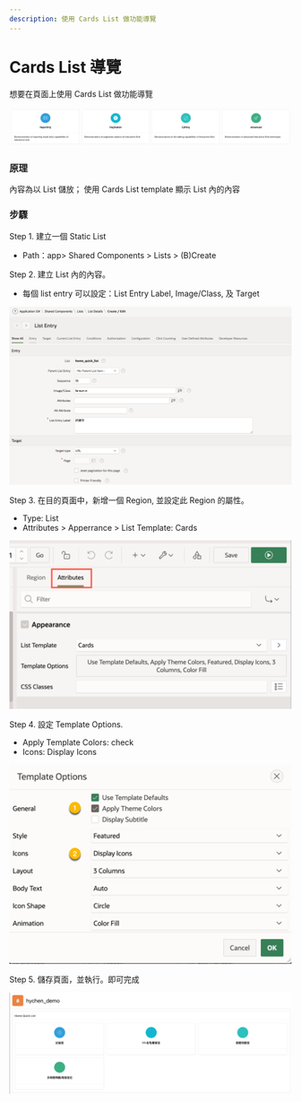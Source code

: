 ```yaml
---
description: 使用 Cards List 做功能導覽
---
```


# Cards List 導覽

想要在頁面上使用 Cards List 做功能導覽

![](<../../.gitbook/assets/image (70).png>)

### 原理

內容為以 List 儲放； 使用 Cards List template 顯示 List 內的內容

### 步驟

Step 1. 建立一個 Static List

* Path：app> Shared Components > Lists > (B)Create&#x20;

Step 2. 建立 List 內的內容。

* 每個 list entry 可以設定：List Entry Label, Image/Class, 及 Target

![](<../../.gitbook/assets/image (75).png>)

Step 3. 在目的頁面中，新增一個 Region, 並設定此 Region 的屬性。

* Type: List
* Attributes > Apperrance > List Template: Cards

![](<../../.gitbook/assets/image (57).png>)

Step 4. 設定 Template Options.&#x20;

* Apply Template Colors: check
* Icons: Display Icons

![](<../../.gitbook/assets/image (1).png>)

Step 5. 儲存頁面，並執行。即可完成

![](../../.gitbook/assets/image.png)
